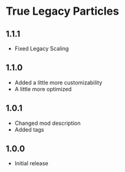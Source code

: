 # True Legacy Particles

## 1.1.1
- Fixed Legacy Scaling

## 1.1.0
- Added a little more customizability
- A little more optimized

## 1.0.1
- Changed mod description
- Added tags

## 1.0.0
- Initial release
